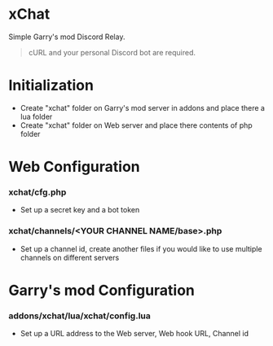 # xChat
Simple Garry's mod Discord Relay. 
> cURL and your personal Discord bot are required.

# Initialization
* Create "xchat" folder on Garry's mod server in addons and place there a lua folder
* Create "xchat" folder on Web server and place there contents of php folder

# Web Configuration
### xchat/cfg.php
* Set up a secret key and a bot token
### xchat/channels/<YOUR CHANNEL NAME/base>.php
* Set up a channel id, create another files if you would like to use multiple channels on different servers

# Garry's mod Configuration 
### addons/xchat/lua/xchat/config.lua
* Set up a URL address to the Web server, Web hook URL, Channel id
